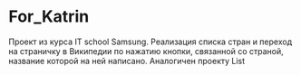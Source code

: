# For_Katrin
Проект из курса IT school Samsung. Реализация списка стран и переход на страничку в Википедии по нажатию кнопки, связанной со страной, название которой на ней написано. Аналогичен проекту List
